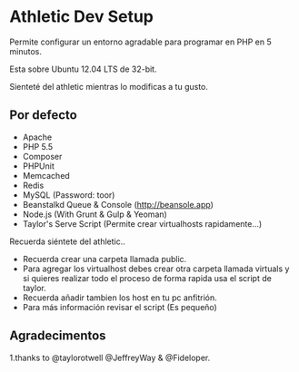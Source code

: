 # Athletic Dev Setup

Permite configurar un entorno agradable para programar en PHP en 5 minutos.

Esta sobre Ubuntu 12.04 LTS de 32-bit.

Sienteté del athletic mientras lo modificas a tu gusto.

## Por defecto

- Apache
- PHP 5.5
- Composer
- PHPUnit
- Memcached
- Redis
- MySQL (Password: toor)
- Beanstalkd Queue & Console (http://beansole.app)
- Node.js (With Grunt & Gulp & Yeoman)
- Taylor's Serve Script (Permite crear virtualhosts rapidamente...)

Recuerda siéntete del athletic..

 - Recuerda crear una carpeta llamada public.
 - Para agregar los virtualhost debes crear otra carpeta llamada virtuals y
   si quieres realizar todo el proceso de forma rapida usa el script de taylor.
 - Recuerda añadir tambien los host en tu pc anfitrión.
 - Para más información revisar el script (Es pequeño)

## Agradecimentos

1.thanks to @taylorotwell @JeffreyWay & @Fideloper.
